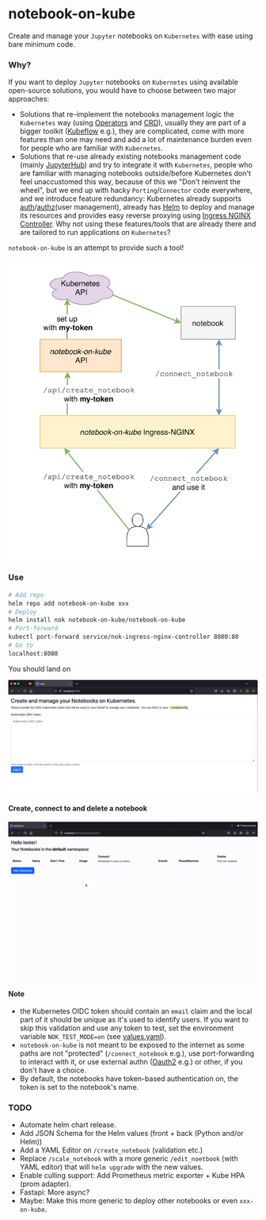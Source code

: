 # notebook-on-kube

Create and manage your `Jupyter` notebooks on `Kubernetes` with ease using bare minimum code.

### Why?

If you want to deploy `Jupyter` notebooks on `Kubernetes` using available open-source solutions, you would have to choose between two major approaches:

- Solutions that re-implement the notebooks management logic the `Kubernetes` way (using [Operators](https://kubernetes.io/docs/concepts/extend-kubernetes/operator/) and [CRD](https://kubernetes.io/docs/concepts/extend-kubernetes/api-extension/custom-resources/)),
usually they are part of a bigger toolkit ([Kubeflow](https://www.kubeflow.org) e.g.), they are complicated, come with more features than one may need and add a lot of maintenance burden even for people who are familiar with `Kubernetes`.
- Solutions that re-use already existing notebooks management code (mainly [JupyterHub](https://jupyter.org/hub)) and try to integrate it with `Kubernetes`,
people who are familiar with managing notebooks outside/before Kubernetes don't feel unaccustomed this way, because of this we "Don't reinvent the wheel", but we end up with
hacky `Porting`/`Connector` code everywhere, and we introduce feature redundancy: Kubernetes already supports [auth](https://kubernetes.io/docs/reference/access-authn-authz/authentication/)/[authz](https://kubernetes.io/docs/reference/access-authn-authz/authorization/)(user management),
already has [Helm](https://helm.sh) to deploy and manage its resources and provides easy reverse proxying using [Ingress NGINX Controller](https://github.com/kubernetes/ingress-nginx). Why not using these features/tools that are already there and are tailored to run applications on `Kubernetes`?

`notebook-on-kube` is an attempt to provide such a tool!

<p align="center">
  <img src="artwork/notebook-on-kube.drawio.png" />
</p>

### Use

```bash
# Add repo
helm repo add notebook-on-kube xxx
# Deploy
helm install nok notebook-on-kube/notebook-on-kube
# Port-forward
kubectl port-forward service/nok-ingress-nginx-controller 8080:80
# Go to
localhost:8080
```

You should land on

<p align="center">
  <img src="artwork/login.png" />
</p>

#### Create, connect to and delete a notebook

<p align="center">
  <img src="artwork/create-notebook.gif" />
</p>

#### Note

- the Kubernetes OIDC token should contain an `email` claim and the local part of it should be unique as it's used to identify users.
If you want to skip this validation and use any token to test, set the environment variable `NOK_TEST_MODE=on` (see [values.yaml](deploy/notebook-on-kube/values.yaml)).
- `notebook-on-kube` is not meant to be exposed to the internet as some paths are not "protected" (`/connect_notebook` e.g.),
use port-forwarding to interact with it, or use external authn ([Oauth2](https://kubernetes.github.io/ingress-nginx/examples/auth/oauth-external-auth/) e.g.) or other, if you don't have a choice.
- By default, the notebooks have token-based authentication on, the token is set to the notebook's name.

### TODO
- Automate helm chart release.
- Add JSON Schema for the Helm values (front + back (Python and/or Helm))
- Add a YAML Editor on `/create_notebook` (validation etc.)
- Replace `/scale_notebook` with a more generic `/edit_noetbook` (with YAML editor) that will `helm upgrade` with the new values.
- Enable culling support: Add Prometheus metric exporter + Kube HPA (prom adapter).
- Fastapi: More async?
- Maybe: Make this more generic to deploy other notebooks or even `xxx-on-kube`.
